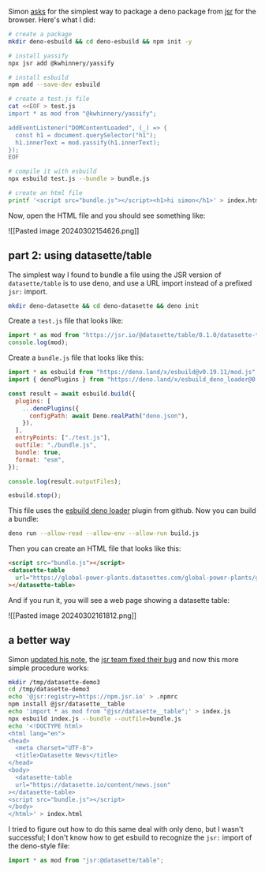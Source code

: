 Simon [asks](https://til.simonwillison.net/javascript/jsr-esbuild) for the simplest way to package a deno package from [jsr](https://jsr.io/) for the browser. Here's what I did:

```bash
# create a package
mkdir deno-esbuild && cd deno-esbuild && npm init -y

# install yassify
npx jsr add @kwhinnery/yassify

# install esbuild
npm add --save-dev esbuild

# create a test.js file
cat <<EOF > test.js
import * as mod from "@kwhinnery/yassify";

addEventListener("DOMContentLoaded", (_) => {
  const h1 = document.querySelector("h1");
  h1.innerText = mod.yassify(h1.innerText);
});
EOF

# compile it with esbuild
npx esbuild test.js --bundle > bundle.js

# create an html file
printf '<script src="bundle.js"></script><h1>hi simon</h1>' > index.html
```

Now, open the HTML file and you should see something like:

![[Pasted image 20240302154626.png]]

## part 2: using datasette/table

The simplest way I found to bundle a file using the JSR version of `datasette/table` is to use deno, and use a URL import instead of a prefixed `jsr:` import.

```bash
mkdir deno-datasette && cd deno-datasette && deno init
```

Create a `test.js` file that looks like:

```js
import * as mod from "https://jsr.io/@datasette/table/0.1.0/datasette-table.js";
console.log(mod);
```

Create a `bundle.js` file that looks like this:

```js
import * as esbuild from "https://deno.land/x/esbuild@v0.19.11/mod.js";
import { denoPlugins } from "https://deno.land/x/esbuild_deno_loader@0.8.5/mod.ts";

const result = await esbuild.build({
  plugins: [
    ...denoPlugins({
      configPath: await Deno.realPath("deno.json"),
    }),
  ],
  entryPoints: ["./test.js"],
  outfile: "./bundle.js",
  bundle: true,
  format: "esm",
});

console.log(result.outputFiles);

esbuild.stop();
```

This file uses the [esbuild deno loader](https://github.com/lucacasonato/esbuild_deno_loader/tree/main) plugin from github. Now you can build a bundle:

```bash
deno run --allow-read --allow-env --allow-run build.js
```

Then you can create an HTML file that looks like this:

```html
<script src="bundle.js"></script>
<datasette-table
  url="https://global-power-plants.datasettes.com/global-power-plants/global-power-plants.json"
></datasette-table>
```

And if you run it, you will see a web page showing a datasette table:

![[Pasted image 20240302161812.png]]
## a better way

Simon [updated his note](https://til.simonwillison.net/javascript/jsr-esbuild#user-content-and-now-it-works), the [jsr team fixed their bug](https://github.com/jsr-io/jsr/pull/172) and now this more simple procedure works:

```bash
mkdir /tmp/datasette-demo3
cd /tmp/datasette-demo3
echo '@jsr:registry=https://npm.jsr.io' > .npmrc
npm install @jsr/datasette__table
echo 'import * as mod from "@jsr/datasette__table";' > index.js
npx esbuild index.js --bundle --outfile=bundle.js
echo '<!DOCTYPE html>
<html lang="en">
<head>
  <meta charset="UTF-8">
  <title>Datasette News</title>
</head>
<body>
  <datasette-table
  url="https://datasette.io/content/news.json"
></datasette-table>
<script src="bundle.js"></script>
</body>
</html>' > index.html
```

I tried to figure out how to do this same deal with only deno, but I wasn't successful; I don't know how to get esbuild to recognize the `jsr:` import of the deno-style file:

```js
import * as mod from "jsr:@datasette/table";
```